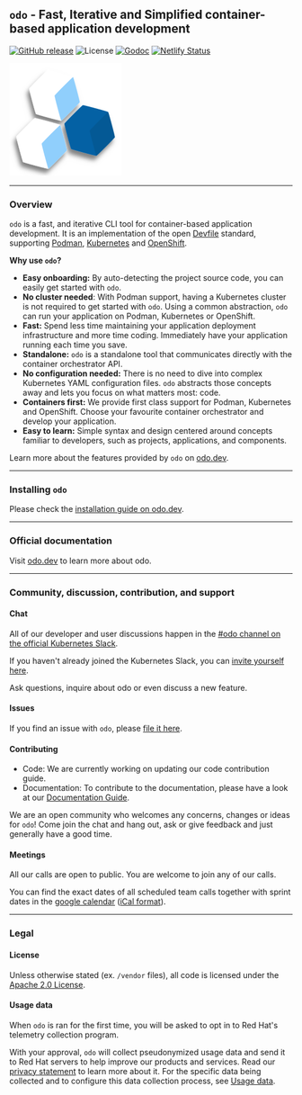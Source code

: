 `odo` - Fast, Iterative and Simplified container-based application development
---

[![GitHub release](https://img.shields.io/github/v/release/redhat-developer/odo?style=for-the-badge)](https://github.com/redhat-developer/odo/releases/latest)
![License](https://img.shields.io/github/license/redhat-developer/odo?style=for-the-badge)
[![Godoc](https://img.shields.io/badge/godoc-reference-007d9c?logo=go&logoColor=white&style=for-the-badge)](https://odo.dev/godoc)
[![Netlify Status](https://api.netlify.com/api/v1/badges/e07867b0-56a4-4905-92a9-a152ceab5f0d/deploy-status)](https://app.netlify.com/sites/odo-docusaurus-preview/deploys)

![logo](/docs/website/static/img/logo_small.png)

----

### Overview

`odo` is a fast, and iterative CLI tool for container-based application development.
It is an implementation of the open [Devfile](https://devfile.io/) standard, supporting [Podman](https://podman.io/), [Kubernetes](https://kubernetes.io/) and [OpenShift](https://www.redhat.com/en/technologies/cloud-computing/openshift).

**Why use `odo`?**

* **Easy onboarding:** By auto-detecting the project source code, you can easily get started with `odo`.
* **No cluster needed**: With Podman support, having a Kubernetes cluster is not required to get started with `odo`. Using a common abstraction, `odo` can run your application on Podman, Kubernetes or OpenShift.
* **Fast:** Spend less time maintaining your application deployment infrastructure and more time coding. Immediately have your application running each time you save.
* **Standalone:** `odo` is a standalone tool that communicates directly with the container orchestrator API.
* **No configuration needed:** There is no need to dive into complex Kubernetes YAML configuration files. `odo` abstracts those concepts away and lets you focus on what matters most: code.
* **Containers first:** We provide first class support for Podman, Kubernetes and OpenShift. Choose your favourite container orchestrator and develop your application.
* **Easy to learn:** Simple syntax and design centered around concepts familiar to developers, such as projects, applications, and components.

Learn more about the features provided by `odo` on [odo.dev](https://odo.dev/docs/overview/features).

----

### Installing `odo`

Please check the [installation guide on odo.dev](https://odo.dev/docs/overview/installation/).

----

### Official documentation

Visit [odo.dev](https://odo.dev/) to learn more about odo.

----

### Community, discussion, contribution, and support

#### Chat 

All of our developer and user discussions happen in the [#odo channel on the official Kubernetes Slack](https://kubernetes.slack.com/archives/C01D6L2NUAG).

If you haven't already joined the Kubernetes Slack, you can [invite yourself here](https://slack.k8s.io/).

Ask questions, inquire about odo or even discuss a new feature.

#### Issues

If you find an issue with `odo`, please [file it here](https://github.com/redhat-developer/odo/issues).

#### Contributing

* Code: We are currently working on updating our code contribution guide.
* Documentation: To contribute to the documentation, please have a look at our [Documentation Guide](https://github.com/redhat-developer/odo/wiki).

We are an open community who welcomes any concerns, changes or ideas for `odo`! Come join the chat and hang out, ask or give feedback and just generally have a good time.

#### Meetings

All our calls are open to public. You are welcome to join any of our calls.

You can find the exact dates of all scheduled team calls together with sprint dates in the [google calendar](https://calendar.google.com/calendar/embed?src=gi0s0v5ukfqkjpnn26p6va3jfc%40group.calendar.google.com) ([iCal format](https://calendar.google.com/calendar/ical/gi0s0v5ukfqkjpnn26p6va3jfc%40group.calendar.google.com/public/basic.ics)).

----

### Legal

#### License

Unless otherwise stated (ex. `/vendor` files), all code is licensed under the [Apache 2.0 License](LICENSE). 

#### Usage data

When `odo` is ran for the first time, you will be asked to opt in to Red Hat's telemetry collection program.

With your approval, `odo` will collect pseudonymized usage data and send it to Red Hat servers to help improve our products and services. Read our [privacy statement](https://developers.redhat.com/article/tool-data-collection) to learn more about it. For the specific data being collected and to configure this data collection process, see [Usage data](USAGE_DATA.md).
